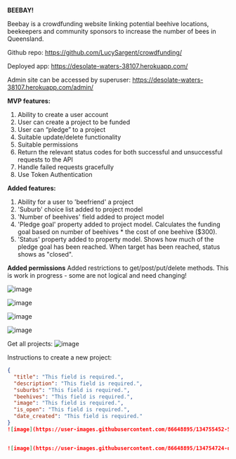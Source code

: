 **BEEBAY!** 

Beebay is a crowdfunding website linking potential beehive locations, beekeepers and community sponsors to increase the number of bees in Queensland.

Github repo: https://github.com/LucySargent/crowdfunding/

Deployed app: https://desolate-waters-38107.herokuapp.com/ 

Admin site can be accessed by superuser: https://desolate-waters-38107.herokuapp.com/admin/


**MVP features:** 
1. Ability to create a user account
2. User can create a project to be funded
3. User can “pledge” to a project
4. Suitable update/delete functionality 
5. Suitable permissions
6. Return the relevant status codes for both successful and unsuccessful requests to the API
7. Handle failed requests gracefully
8. Use Token Authentication 


**Added features:**
1. Ability for a user to 'beefriend' a project
2. 'Suburb' choice list added to project model
3. 'Number of beehives' field added to project model
4. 'Pledge goal' property added to project model. Calculates the funding goal based on number of beehives * the cost of one beehive ($300). 
5. 'Status' property added to property model. Shows how much of the pledge goal has been reached. When target has been reached, status shows as "closed".


**Added permissions**
Added restrictions to get/post/put/delete methods. This is work in progress - some are not logical and need changing!

![image](https://user-images.githubusercontent.com/86648895/134766847-25528412-680e-4b56-ac02-6350eb4c0d49.png)

![image](https://user-images.githubusercontent.com/86648895/134766865-2a764ba1-8b66-40d3-9ac9-7140a4092f9b.png)

![image](https://user-images.githubusercontent.com/86648895/134766875-8644eb57-b5f0-43f9-87e7-10275778b1bd.png)

![image](https://user-images.githubusercontent.com/86648895/134766902-608a29b0-d0f1-4d03-bbfd-82517898423d.png)


Get all projects:
![image](https://user-images.githubusercontent.com/86648895/134754607-d6abe65c-7c1c-49e8-872b-8a37a1c1aaea.png)


Instructions to create a new project:

```json
{
  "title": "This field is required.",
  "description": "This field is required.",
  "suburbs": "This field is required.",
  "beehives": "This field is required.", 
  "image": "This field is required.",
  "is_open": "This field is required.",
  "date_created": "This field is required."
}
![image](https://user-images.githubusercontent.com/86648895/134755452-530fd62d-e456-47fa-bd45-13efeca53b2d.png)


![image](https://user-images.githubusercontent.com/86648895/134754724-dfaf19c0-6494-4141-95a0-cdae08026d13.png)
